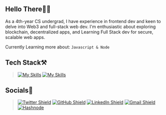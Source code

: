 <!-- About Me -->
## Hello There👋🏻
As a 4th-year CS undergrad, I have experience in frontend dev and keen to delve into Web3 and full-stack web dev.
I'm enthusiastic about exploring blockchain, decentralized apps, and Learning Full Stack dev for secure,
scalable web apps.

Currently Learning more about:
<code>Javascript & Node</code>

## Tech Stack⚒️
>
>[![My Skills](https://skillicons.dev/icons?i=html,css,javascript,react,nodejs,tailwind&theme=dark)](https://skillicons.dev)
>[![My Skills](https://skillicons.dev/icons?i=c,cpp,python,git,postman,gcp&theme=dark)](https://skillicons.dev)
>
## Socials📶
>[![Twitter Shield](https://img.shields.io/badge/-Twitter-blue?style=for-the-badge&logo=twitter&logoColor=white&colorB=555)](https://twitter.com/@BaibhavTiwari11)
>[![GitHub Shield](https://img.shields.io/badge/-GitHub-black?style=for-the-badge&logo=github&logoColor=white&colorB=555)](https://github.com/BaibhavTiwari)
>[![LinkedIn Shield](https://img.shields.io/badge/-LinkedIn-blue?style=for-the-badge&logo=linkedin&logoColor=white&colorB=0077B5)](https://www.linkedin.com/in/baibhavtiwari)
>[![Gmail Shield](https://img.shields.io/badge/-Gmail-red?style=for-the-badge&logo=gmail&logoColor=white&colorB=DB4437)](mailto:baibhavtiwari37@gmail.com)
>[![Hashnode](https://img.shields.io/badge/-Hashnode-2962FF?style=for-the-badge&logo=hashnode&logoColor=white)](https://hashnode.com/@baibhavv)



